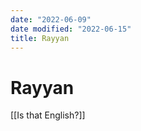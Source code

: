 ```yaml
---
date: "2022-06-09"
date modified: "2022-06-15"
title: Rayyan
---
```


# Rayyan
[[Is that English?]]
